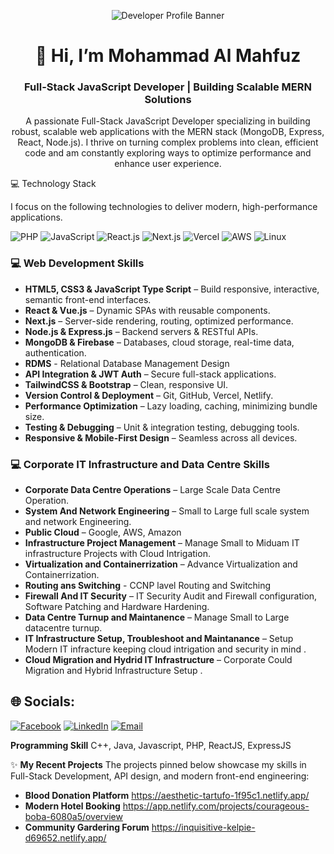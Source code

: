 <!--
This README.md file is the core of your professional GitHub profile.
Customize all [PLACEHOLDER] text and update the social links/badges.
-->

<!-- 1. Banner/Cover Image Placeholder -->

<p align="center">
<!-- NOTE: This is a sophisticated placeholder. For a permanent banner, replace this URL with your own custom image. -->
<img src="https://i.ibb.co/Df1JzKSw/github-header-banner-2.png" alt="Developer Profile Banner" />
</p>

<!-- 2. Official Name & Short Designation (Visible in your GitHub settings) -->

<h1 align="center">👋 Hi, I’m Mohammad Al Mahfuz</h1>
<h3 align="center">Full-Stack JavaScript Developer | Building Scalable MERN Solutions</h3>

<!-- 3. Short Description about yourself -->

<p align="center">
A passionate Full-Stack JavaScript Developer specializing in building robust, scalable web applications with the MERN stack (MongoDB, Express, React, Node.js).
I thrive on turning complex problems into clean, efficient code and am constantly exploring ways to optimize performance and enhance user experience.
</p>


💻 Technology Stack

I focus on the following technologies to deliver modern, high-performance applications.


![PHP](https://img.shields.io/badge/Code-PHP-informational?style=flat&logo=php&color=777BB4)
![JavaScript](https://img.shields.io/badge/Code-JavaScript-informational?style=flat&logo=javascript&color=F7DF1E)
![React.js](https://img.shields.io/badge/Library-ReactJs-61DAFB?logo=react&logoColor=white)
![Next.js](https://img.shields.io/badge/Framework-Next.js-informational?style=flat&logo=next.js&color=000000)
![Vercel](https://img.shields.io/badge/Deployment-Vercel-informational?style=flat&logo=vercel&color=000000)
![AWS](https://img.shields.io/badge/Cloud-AWS-informational?style=flat&logo=amazon-aws&color=232F3E)
![Linux](https://img.shields.io/badge/System-Linux-informational?style=flat&logo=linux&color=FCC624)


### 💻 Web Development Skills
- **HTML5, CSS3 & JavaScript Type Script** – Build responsive, interactive, semantic front-end interfaces.  
- **React & Vue.js** – Dynamic SPAs with reusable components.  
- **Next.js** – Server-side rendering, routing, optimized performance.  
- **Node.js & Express.js** – Backend servers & RESTful APIs.  
- **MongoDB & Firebase** – Databases, cloud storage, real-time data, authentication.
- **RDMS** - Relational Database Management Design
- **API Integration & JWT Auth** – Secure full-stack applications.  
- **TailwindCSS & Bootstrap** – Clean, responsive UI.  
- **Version Control & Deployment** – Git, GitHub, Vercel, Netlify.  
- **Performance Optimization** – Lazy loading, caching, minimizing bundle size.  
- **Testing & Debugging** – Unit & integration testing, debugging tools.  
- **Responsive & Mobile-First Design** – Seamless across all devices.

### 💻 Corporate IT Infrastructure and Data Centre Skills
- **Corporate Data Centre Operations** – Large Scale Data Centre Operation.  
- **System And Network Engineering** – Small to Large full scale system and network Engineering.  
- **Public Cloud** – Google, AWS, Amazon  
- **Infrastructure Project Management** – Manage Small to Miduam IT infrastructure Projects with Cloud Intrigation.  
- **Virtualization and Containerrization** – Advance Virtualization and Containerrization.
- **Routing ans Switching** - CCNP lavel Routing and Switching 
- **Firewall And IT Security** – IT Security Audit and Firewall configuration, Software Patching and Hardware Hardening.  
- **Data Centre Turnup and Maintanence** – Manage Small to Large datacentre turnup.  
- **IT Infrastructure Setup, Troubleshoot and Maintanance** – Setup Modern IT infracture keeping cloud intrigation and security in mind .  
- **Cloud Migration and Hydrid IT Infrastructure** – Corporate Could Migration and Hybrid Infrastructure Setup .  


## 🌐 Socials:
[![Facebook](https://img.shields.io/badge/Facebook-%231877F2.svg?logo=Facebook&logoColor=white)](https://www.facebook.com/almahfuz)
[![LinkedIn](https://img.shields.io/badge/LinkedIn-%230077B5.svg?logo=linkedin&logoColor=white)](www.linkedin.com/in/almahfuz1109)
[![Email](https://img.shields.io/badge/Email-D14836?logo=gmail&logoColor=white)](mailto:malmahfuz@gmail.com)


<!-- Example of other tools you might use (uncomment and customize if needed) -->
<!-- <img src="https://www.google.com/search?q=https://skillicons.dev/icons%3Fi%3Dpython,django,aws,docker,jest,c" alt="Other Tech Icons" /> -->
</p>




**Programming Skill**
C++, Java, Javascript, PHP, ReactJS, ExpressJS

✨ **My Recent Projects** 
The projects pinned below showcase my skills in Full-Stack Development, API design, and modern front-end engineering:

- **Blood Donation Platform** https://aesthetic-tartufo-1f95c1.netlify.app/
- **Modern Hotel Booking** https://app.netlify.com/projects/courageous-boba-6080a5/overview
- **Community Gardering Forum** https://inquisitive-kelpie-d69652.netlify.app/


